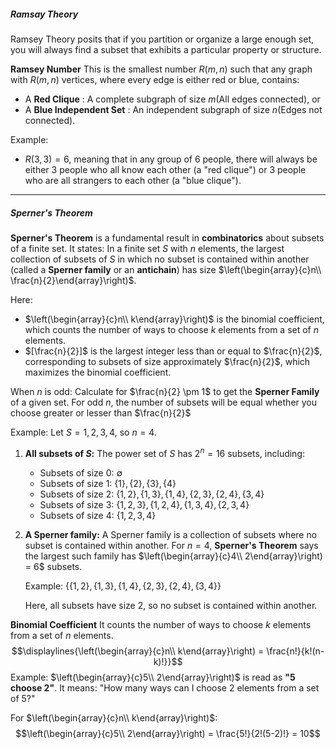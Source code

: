 ##### Ramsay Theory
Ramsey Theory posits that if you partition or organize a large enough set, you will always find a subset that exhibits a particular property or structure.

**Ramsey Number**
This is the smallest number $R(m,n)$ such that any graph with $R(m,n)$ vertices, where every edge is either red or blue, contains:

- A **Red Clique** : A complete subgraph of size $m$(All edges connected), or
- A **Blue Independent Set** : An independent subgraph of size $n$(Edges not connected).

Example:
- $R(3,3)=6$, meaning that in any group of 6 people, there will always be either 3 people who all know each other (a "red clique") or 3 people who are all strangers to each other (a "blue clique").


---
##### Sperner's Theorem
**Sperner's Theorem** is a fundamental result in **combinatorics** about subsets of a finite set. It states:
	In a finite set $S$ with $n$ elements, the largest collection of subsets of $S$ in which no subset is contained within another (called a **Sperner family** or an **antichain**) has size $\left(\begin{array}{c}n\\ \frac{n}{2}\end{array}\right)$.

Here:
-  $\left(\begin{array}{c}n\\ k\end{array}\right)$ is the binomial coefficient, which counts the number of ways to choose $k$ elements from a set of $n$ elements.
- $[\frac{n}{2}]$ is the largest integer less than or equal to $\frac{n}{2}$, corresponding to subsets of size approximately $\frac{n}{2}$, which maximizes the binomial coefficient.

When $n$ is odd:
Calculate for $\frac{n}{2} \pm 1$ to get the **Sperner Family** of a given set. For odd $n$, the number of subsets will be equal whether you choose greater or lesser than $\frac{n}{2}$


Example:
Let $S={1,2,3,4}$, so $n=4$.

1. **All subsets of $S$:** The power set of $S$ has $2^n=16$ subsets, including:
    
    - Subsets of size 0: $∅$
    - Subsets of size 1: $\{1\},\{2\},\{3\},\{4\}$
    - Subsets of size 2: $\{1,2\},\{1,3\},\{1,4\},\{2,3\},\{2,4\},\{3,4\}$
    - Subsets of size 3: $\{1,2,3\},\{1,2,4\},\{1,3,4\},\{2,3,4\}$
    - Subsets of size 4: $\{1,2,3,4\}$
    
2. **A Sperner family:** A Sperner family is a collection of subsets where no subset is contained within another. For $n=4$, **Sperner's Theorem** says the largest such family has $\left(\begin{array}{c}4\\ 2\end{array}\right) = 6$ subsets.
    
    Example:
    $\{\{1,2\},\{1,3\},\{1,4\},\{2,3\},\{2,4\},\{3,4\}\}$
    
    Here, all subsets have size 2, so no subset is contained within another.


**Binomial Coefficient**
It counts the number of ways to choose $k$ elements from a set of $n$ elements.
$$\displaylines{\left(\begin{array}{c}n\\ k\end{array}\right) = \frac{n!}{k!(n-k)!}}$$
Example:
$\left(\begin{array}{c}5\\ 2\end{array}\right)$ is read as **"5 choose 2"**.
It means: "How many ways can I choose 2 elements from a set of 5?"

For $\left(\begin{array}{c}n\\ k\end{array}\right)$: $$\left(\begin{array}{c}5\\ 2\end{array}\right) = \frac{5!}{2!(5-2)!} = 10$$

